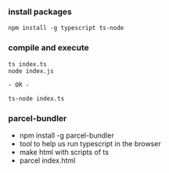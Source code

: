 ### install packages
```
npm install -g typescript ts-node
```

### compile and execute
```
ts index.ts
node index.js 

- OR -

ts-node index.ts
```

### parcel-bundler
  - npm install -g parcel-bundler
  - tool to help us run typescript in the browser
  - make html with scripts of ts
  - parcel index.html
